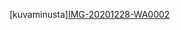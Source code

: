 [kuvaminusta][IMG-20201228-WA0002](https://user-images.githubusercontent.com/80194498/110516582-6e9b5480-8112-11eb-8d4a-412f7a94e8b9.jpg)
